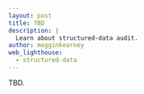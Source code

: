```yaml
---
layout: post
title: TBD
description: |
  Learn about structured-data audit.
author: megginkearney
web_lighthouse:
  - structured-data
---
```


TBD.